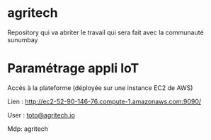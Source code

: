 # agritech
Repository qui va abriter le travail qui sera fait avec la communauté sunumbay

# Paramétrage appli IoT
Accès à la plateforme (déployée sur une instance EC2 de AWS)

Lien :  http://ec2-52-90-146-76.compute-1.amazonaws.com:9090/

User : toto@agritech.io

Mdp: agritech
